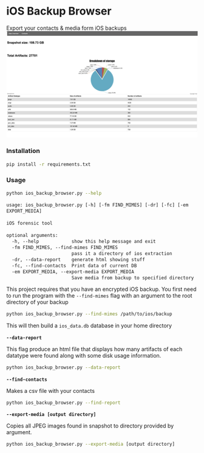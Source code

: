 # iOS Backup Browser 
Export your contacts & media form iOS backups 
![frontend](doc/imgs/fdcdeb541d1a297e6580b44319ff9f22.png)

### Installation
```bash
pip install -r requirements.txt
```

### Usage
```bash
python ios_backup_browser.py --help
```
```
usage: ios_backup_browser.py [-h] [-fm FIND_MIMES] [-dr] [-fc] [-em EXPORT_MEDIA]

iOS forensic tool

optional arguments:
  -h, --help            show this help message and exit
  -fm FIND_MIMES, --find-mimes FIND_MIMES
                        pass it a directory of ios extraction
  -dr, --data-report    generate html showing stuff
  -fc, --find-contacts  Print data of current DB
  -em EXPORT_MEDIA, --export-media EXPORT_MEDIA
                        Save media from backup to specified directory
```

This project requires that you have an encrypted iOS backup. 
You first need to run the program with the `--find-mimes`  flag 
with an argument to the root directory of your backup
```bash
python ios_backup_browser.py --find-mimes /path/to/ios/backup 
```
This will then build a `ios_data.db` database in your home directory 

**`--data-report`**

This flag produce an html file that displays how many 
artifacts of each datatype were found along with 
some disk usage information.
```bash
python ios_backup_browser.py --data-report
```

**`--find-contacts`**

Makes a csv file with your contacts
```bash
python ios_backup_browser.py --find-report
```

**`--export-media [output directory]`**

Copies all JPEG images found in snapshot to directory
provided by argument.
```bash
python ios_backup_browser.py --export-media [output directory]
```